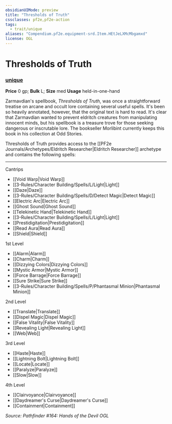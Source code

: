 ```yaml
---
obsidianUIMode: preview
title: "Thresholds of Truth"
cssclasses: pf2e,pf2e-action
tags:
  - trait/unique
aliases: "Compendium.pf2e.equipment-srd.Item.HEtJeLXMcMbgamxd"
license: OGL
---
```

# Thresholds of Truth

### [unique](unique "Unique Rarity Trait")


**Price** 0 gp; 
**Bulk** L; **Size** med
**Usage** held-in-one-hand

Zarmavdian's spellbook, _Thresholds of Truth_, was once a straightforward treatise on arcane and occult lore containing several useful spells. It's been so heavily annotated, however, that the original text is hard to read. It's clear that Zarmavdian wanted to prevent eldritch creatures from manipulating innocent minds, but his spellbook is a treasure trove for those seeking dangerous or inscrutable lore. The bookseller Morlibint currently keeps this book in his collection at Odd Stories.

Thresholds of Truth provides access to the [[PF2e Journals/Archetypes/Eldritch Researcher|Eldritch Researcher]] archetype and contains the following spells:

* * *

Cantrips

*   [[Void Warp|Void Warp]]
*   [[3-Rules/Character Building/Spells/L/Light|Light]]
*   [[Daze|Daze]]
*   [[3-Rules/Character Building/Spells/D/Detect Magic|Detect Magic]]
*   [[Electric Arc|Electric Arc]]
*   [[Ghost Sound|Ghost Sound]]
*   [[Telekinetic Hand|Telekinetic Hand]]
*   [[3-Rules/Character Building/Spells/L/Light|Light]]
*   [[Prestidigitation|Prestidigitation]]
*   [[Read Aura|Read Aura]]
*   [[Shield|Shield]]

1st Level

*   [[Alarm|Alarm]]
*   [[Charm|Charm]]
*   [[Dizzying Colors|Dizzying Colors]]
*   [[Mystic Armor|Mystic Armor]]
*   [[Force Barrage|Force Barrage]]
*   [[Sure Strike|Sure Strike]]
*   [[3-Rules/Character Building/Spells/P/Phantasmal Minion|Phantasmal Minion]]

2nd Level

*   [[Translate|Translate]]
*   [[Dispel Magic|Dispel Magic]]
*   [[False Vitality|False Vitality]]
*   [[Revealing Light|Revealing Light]]
*   [[Web|Web]]

3rd Level

*   [[Haste|Haste]]
*   [[Lightning Bolt|Lightning Bolt]]
*   [[Locate|Locate]]
*   [[Paralyze|Paralyze]]
*   [[Slow|Slow]]

4th Level

*   [[Clairvoyance|Clairvoyance]]
*   [[Daydreamer's Curse|Daydreamer's Curse]]
*   [[Containment|Containment]]

*Source: Pathfinder #164: Hands of the Devil*
*OGL*